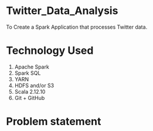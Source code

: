 # Twitter_Data_Analysis

To Create a Spark Application that processes Twitter data. 

# Technology Used
1. Apache Spark
2. Spark SQL
3. YARN
4. HDFS and/or S3
5. Scala 2.12.10
6. Git + GitHub

# Problem statement
